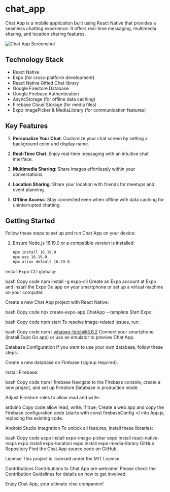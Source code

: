 # chat_app

Chat App is a mobile application built using React Native that provides a seamless chatting experience. It offers real-time messaging, multimedia sharing, and location sharing features.

![Chat App Screenshot](insert_screenshot_link_here)

## Technology Stack

- React Native
- Expo (for cross-platform development)
- React Native Gifted Chat library
- Google Firestore Database
- Google Firebase Authentication
- AsyncStorage (for offline data caching)
- Firebase Cloud Storage (for media files)
- Expo ImagePicker & MediaLibrary (for communication features)

## Key Features

1. **Personalize Your Chat**: Customize your chat screen by setting a background color and display name.

2. **Real-Time Chat**: Enjoy real-time messaging with an intuitive chat interface.

3. **Multimedia Sharing**: Share images effortlessly within your conversations.

4. **Location Sharing**: Share your location with friends for meetups and event planning.

5. **Offline Access**: Stay connected even when offline with data caching for uninterrupted chatting.

## Getting Started

Follow these steps to set up and run Chat App on your device:

1. Ensure Node.js 16.19.0 or a compatible version is installed:
   ```bash
   npm install 16.19.0
   npm use 16.19.0
   npm alias default 16.19.0
Install Expo CLI globally:

bash
Copy code
npm install -g expo-cli
Create an Expo account at Expo and install the Expo Go app on your smartphone or set up a virtual machine on your computer.

Create a new Chat App project with React Native:

bash
Copy code
npx create-expo-app ChatApp --template
Start Expo:

bash
Copy code
npm start
To resolve image-related issues, run:

bash
Copy code
npm i whatwg-fetch@3.6.2
Connect your smartphone (install Expo Go app) or use an emulator to preview Chat App.

Database Configuration
If you want to use your own database, follow these steps:

Create a new database on Firebase (signup required).

Install Firebase:

bash
Copy code
npm i firebase
Navigate to the Firebase console, create a new project, and set up Firestore Database in production mode.

Adjust Firestore rules to allow read and write:

arduino
Copy code
allow read, write: if true;
Create a web app and copy the Firebase configuration code (starts with const firebaseConfig =) into App.js, replacing the existing code.

Android Studio Integration
To unlock all features, install these libraries:

bash
Copy code
expo install expo-image-picker
expo install react-native-maps
expo install expo-location
expo install expo-media-library
GitHub Repository
Find the Chat App source code on GitHub.

License
This project is licensed under the MIT License.

Contributions
Contributions to Chat App are welcome! Please check the Contribution Guidelines for details on how to get involved.

Enjoy Chat App, your ultimate chat companion!
